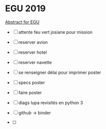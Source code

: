 # EGU 2019

[Abstract for EGU](bear://x-callback-url/open-note?id=B7ECD6E6-9D6C-41AD-A453-C002DC5EF2ED-638-0000BF966AE6AC9E)

- [ ] attente feu vert josiane pour mission
- [ ] reserver avion
- [ ] reserver hotel
- [ ] reserver navette

- [ ] se renseigner délai pour imprimer poster
- [ ] specs poster
- [ ] faire poster

- [ ] diags lupa revisités en python 3
- [ ] github -> binder
- [ ] 